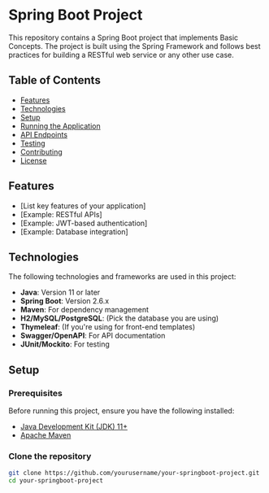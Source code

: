 # Spring Boot Project

This repository contains a Spring Boot project that implements Basic Concepts. The project is built using the Spring Framework and follows best practices for building a RESTful web service or any other use case.

## Table of Contents

- [Features](#features)
- [Technologies](#technologies)
- [Setup](#setup)
- [Running the Application](#running-the-application)
- [API Endpoints](#api-endpoints)
- [Testing](#testing)
- [Contributing](#contributing)
- [License](#license)

## Features

- [List key features of your application]
- [Example: RESTful APIs]
- [Example: JWT-based authentication]
- [Example: Database integration]

## Technologies

The following technologies and frameworks are used in this project:

- **Java**: Version 11 or later
- **Spring Boot**: Version 2.6.x
- **Maven**: For dependency management
- **H2/MySQL/PostgreSQL**: (Pick the database you are using)
- **Thymeleaf**: (If you're using for front-end templates)
- **Swagger/OpenAPI**: For API documentation
- **JUnit/Mockito**: For testing

## Setup

### Prerequisites

Before running this project, ensure you have the following installed:

- [Java Development Kit (JDK) 11+](https://www.oracle.com/java/technologies/javase-jdk11-downloads.html)
- [Apache Maven](https://maven.apache.org/download.cgi)

### Clone the repository

```bash
git clone https://github.com/yourusername/your-springboot-project.git
cd your-springboot-project
